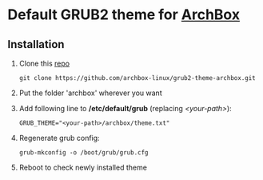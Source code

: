 # Default GRUB2 theme for [ArchBox](http://archbox-linux.github.io/)

## Installation

1. Clone this [repo](https://github.com/archbox-linux/grub2-theme-archbox.git)
   ```
   git clone https://github.com/archbox-linux/grub2-theme-archbox.git
   ```

2. Put the folder 'archbox' wherever you want

3. Add following line to **/etc/default/grub** (replacing *\<your-path\>*): 
   ```
   GRUB_THEME="<your-path>/archbox/theme.txt"
   ```

4. Regenerate grub config:
   ```
   grub-mkconfig -o /boot/grub/grub.cfg
   ```

5. Reboot to check newly installed theme
